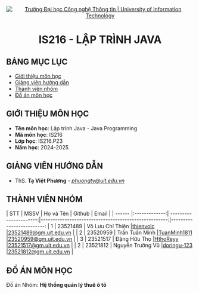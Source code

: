 <p align="center">
  <a href="https://www.uit.edu.vn/" title="Trường Đại học Công nghệ Thông tin" style="border: 5;">
    <img src="https://i.imgur.com/WmMnSRt.png" alt="Trường Đại học Công nghệ Thông tin | University of Information Technology">
  </a>
</p>

<!-- Title -->
<h1 align="center"><b>IS216 - LẬP TRÌNH JAVA</b></h1>


## BẢNG MỤC LỤC
* [ Giới thiệu môn học](#gioithieumonhoc)
* [ Giảng viên hướng dẫn](#giangvien)
* [ Thành viên nhóm](#thanhvien)
* [ Đồ án môn học](#doan)


## GIỚI THIỆU MÔN HỌC
<a name="gioithieumonhoc"></a>
* **Tên môn học**: Lập trình Java - Java Programming
* **Mã môn học**: IS216
* **Lớp học**: IS216.P23
* **Năm học**: 2024-2025


## GIẢNG VIÊN HƯỚNG DẪN
<a name="giangvien"></a>
* ThS. **Tạ Việt Phương** - *phuongtv@uit.edu.vn*


## THÀNH VIÊN NHÓM
<a name="thanhvien"></a>
| STT    | MSSV          | Họ và Tên              | Github                                               | Email                   |
| ------ |:-------------:| ----------------------:|-----------------------------------------------------:|-------------------------:
| 1      | 23521489      | Võ Lưu Chí Thiện     |[thienvolc](https://github.com/thienvolc)                 |23521489@gm.uit.edu.vn   |
| 2      | 23520959      | Trần Tuấn Minh        |[TuanMinh1811](https://github.com/TuanMinh1811)     |23520959@gm.uit.edu.vn   |
| 3      | 23521517      | Đặng Hữu Thọ       |[HthoReyy](https://github.com/HthoReyy)                 |23521517@gm.uit.edu.vn   |
| 2      | 23521812      | Nguyễn Trường Vũ       |[doringu-123](https://github.com/doringu-123)           |23521812@gm.uit.edu.vn   |


## ĐỒ ÁN MÔN HỌC
<a name="doan"></a>
Đồ án Nhóm: **Hệ thống quản lý thuê ô tô**

